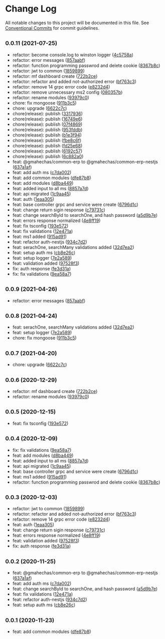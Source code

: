 # Change Log

All notable changes to this project will be documented in this file.
See [Conventional Commits](https://conventionalcommits.org) for commit guidelines.

## <small>0.0.11 (2021-07-25)</small>

* refactor: become console.log to winston logger ([4c5758a](https://github.com/gmahechas/erp/commit/4c5758a))
* refactor: error messages ([857aabf](https://github.com/gmahechas/erp/commit/857aabf))
* refactor: function programming passwrod and delete cookie ([8367b8c](https://github.com/gmahechas/erp/commit/8367b8c))
* refactor: jwt to common ([1859899](https://github.com/gmahechas/erp/commit/1859899))
* refactor: mf dashboard create ([722b2ce](https://github.com/gmahechas/erp/commit/722b2ce))
* refactor: refactor and added not-authorized error ([bf763c3](https://github.com/gmahechas/erp/commit/bf763c3))
* refactor: remove 14 grpc error code ([e8232d4](https://github.com/gmahechas/erp/commit/e8232d4))
* refactor: remove unnecessary ms2 config ([080357b](https://github.com/gmahechas/erp/commit/080357b))
* refactor: rename modules ([93979c0](https://github.com/gmahechas/erp/commit/93979c0))
* chore: fix mongoose ([911b3c5](https://github.com/gmahechas/erp/commit/911b3c5))
* chore: upgrade ([6622c7c](https://github.com/gmahechas/erp/commit/6622c7c))
* chore(release): publish ([3317936](https://github.com/gmahechas/erp/commit/3317936))
* chore(release): publish ([16749e6](https://github.com/gmahechas/erp/commit/16749e6))
* chore(release): publish ([07f4869](https://github.com/gmahechas/erp/commit/07f4869))
* chore(release): publish ([953fddb](https://github.com/gmahechas/erp/commit/953fddb))
* chore(release): publish ([b1e3f94](https://github.com/gmahechas/erp/commit/b1e3f94))
* chore(release): publish ([fbe8c6f](https://github.com/gmahechas/erp/commit/fbe8c6f))
* chore(release): publish ([fd25e68](https://github.com/gmahechas/erp/commit/fd25e68))
* chore(release): publish ([6192c57](https://github.com/gmahechas/erp/commit/6192c57))
* chore(release): publish ([6c882a0](https://github.com/gmahechas/erp/commit/6c882a0))
* feat: @gmahechas/common-erp to @gmahechas/common-erp-nestjs ([637a1af](https://github.com/gmahechas/erp/commit/637a1af))
* feat: add auth ms ([c7da002](https://github.com/gmahechas/erp/commit/c7da002))
* feat: add common modules ([dfe87b8](https://github.com/gmahechas/erp/commit/dfe87b8))
* feat: add modules ([d8ba449](https://github.com/gmahechas/erp/commit/d8ba449))
* feat: added input to all ms ([8857a7d](https://github.com/gmahechas/erp/commit/8857a7d))
* feat: api migrated ([1c9aa45](https://github.com/gmahechas/erp/commit/1c9aa45))
* feat: auth ([1eaa305](https://github.com/gmahechas/erp/commit/1eaa305))
* feat: base controller grpc and service were create ([6796d1c](https://github.com/gmahechas/erp/commit/6796d1c))
* feat: change return sigin response ([c79731c](https://github.com/gmahechas/erp/commit/c79731c))
* feat: change searchById to searchOne, and hash password ([a5d9b7e](https://github.com/gmahechas/erp/commit/a5d9b7e))
* feat: errors response normalized ([4e8ff19](https://github.com/gmahechas/erp/commit/4e8ff19))
* feat: fix tsconfig ([193e572](https://github.com/gmahechas/erp/commit/193e572))
* feat: fix validations ([12e471a](https://github.com/gmahechas/erp/commit/12e471a))
* feat: ms1 added ([915ad91](https://github.com/gmahechas/erp/commit/915ad91))
* feat: refactor auth-nestjs ([934c7d2](https://github.com/gmahechas/erp/commit/934c7d2))
* feat: serachOne, searchMany validations added ([32d7ea2](https://github.com/gmahechas/erp/commit/32d7ea2))
* feat: setup auth ms ([cb8e26c](https://github.com/gmahechas/erp/commit/cb8e26c))
* feat: setup logger ([7e2a589](https://github.com/gmahechas/erp/commit/7e2a589))
* feat: validation added ([97528f3](https://github.com/gmahechas/erp/commit/97528f3))
* fix: auth response ([fe3d31a](https://github.com/gmahechas/erp/commit/fe3d31a))
* fix: fix validations ([9ea58a7](https://github.com/gmahechas/erp/commit/9ea58a7))





## <small>0.0.9 (2021-04-26)</small>

* refactor: error messages ([857aabf](https://github.com/gmahechas/erp/commit/857aabf))





## <small>0.0.8 (2021-04-24)</small>

* feat: serachOne, searchMany validations added ([32d7ea2](https://github.com/gmahechas/erp/commit/32d7ea2))
* feat: setup logger ([7e2a589](https://github.com/gmahechas/erp/commit/7e2a589))
* chore: fix mongoose ([911b3c5](https://github.com/gmahechas/erp/commit/911b3c5))





## <small>0.0.7 (2021-04-20)</small>

* chore: upgrade ([6622c7c](https://github.com/gmahechas/erp/commit/6622c7c))





## <small>0.0.6 (2020-12-29)</small>

* refactor: mf dashboard create ([722b2ce](https://github.com/gmahechas/erp/commit/722b2ce))
* refactor: rename modules ([93979c0](https://github.com/gmahechas/erp/commit/93979c0))





## <small>0.0.5 (2020-12-15)</small>

* feat: fix tsconfig ([193e572](https://github.com/gmahechas/erp/commit/193e572))





## <small>0.0.4 (2020-12-09)</small>

* fix: fix validations ([9ea58a7](https://github.com/gmahechas/erp/commit/9ea58a7))
* feat: add modules ([d8ba449](https://github.com/gmahechas/erp/commit/d8ba449))
* feat: added input to all ms ([8857a7d](https://github.com/gmahechas/erp/commit/8857a7d))
* feat: api migrated ([1c9aa45](https://github.com/gmahechas/erp/commit/1c9aa45))
* feat: base controller grpc and service were create ([6796d1c](https://github.com/gmahechas/erp/commit/6796d1c))
* feat: ms1 added ([915ad91](https://github.com/gmahechas/erp/commit/915ad91))
* refactor: function programming passwrod and delete cookie ([8367b8c](https://github.com/gmahechas/erp/commit/8367b8c))





## <small>0.0.3 (2020-12-03)</small>

* refactor: jwt to common ([1859899](https://github.com/gmahechas/erp/commit/1859899))
* refactor: refactor and added not-authorized error ([bf763c3](https://github.com/gmahechas/erp/commit/bf763c3))
* refactor: remove 14 grpc error code ([e8232d4](https://github.com/gmahechas/erp/commit/e8232d4))
* feat: auth ([1eaa305](https://github.com/gmahechas/erp/commit/1eaa305))
* feat: change return sigin response ([c79731c](https://github.com/gmahechas/erp/commit/c79731c))
* feat: errors response normalized ([4e8ff19](https://github.com/gmahechas/erp/commit/4e8ff19))
* feat: validation added ([97528f3](https://github.com/gmahechas/erp/commit/97528f3))
* fix: auth response ([fe3d31a](https://github.com/gmahechas/erp/commit/fe3d31a))





## <small>0.0.2 (2020-11-25)</small>

* feat: @gmahechas/common-erp to @gmahechas/common-erp-nestjs ([637a1af](https://github.com/gmahechas/erp/commit/637a1af))
* feat: add auth ms ([c7da002](https://github.com/gmahechas/erp/commit/c7da002))
* feat: change searchById to searchOne, and hash password ([a5d9b7e](https://github.com/gmahechas/erp/commit/a5d9b7e))
* feat: fix validations ([12e471a](https://github.com/gmahechas/erp/commit/12e471a))
* feat: refactor auth-nestjs ([934c7d2](https://github.com/gmahechas/erp/commit/934c7d2))
* feat: setup auth ms ([cb8e26c](https://github.com/gmahechas/erp/commit/cb8e26c))





## <small>0.0.1 (2020-11-23)</small>

* feat: add common modules ([dfe87b8](https://github.com/gmahechas/erp/commit/dfe87b8))
